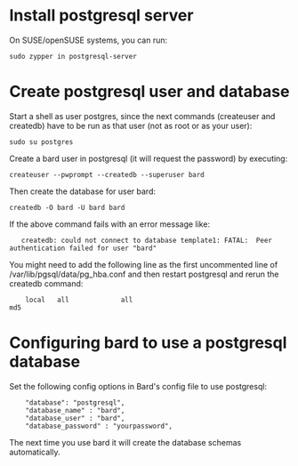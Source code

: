 # Install postgresql server

On SUSE/openSUSE systems, you can run:

```
sudo zypper in postgresql-server
```

# Create postgresql user and database

Start a shell as user postgres, since the next commands (createuser and createdb) have to be run as that user (not as root or as your user):

```
sudo su postgres
```

Create a bard user in postgresql (it will request the password) by executing:

```
createuser --pwprompt --createdb --superuser bard
```

Then create the database for user bard:

```
createdb -O bard -U bard bard
```

If the above command fails with an error message like:

```
   createdb: could not connect to database template1: FATAL:  Peer authentication failed for user "bard"
```

You might need to add the following line as the first uncommented line of /var/lib/pgsql/data/pg_hba.conf
and then restart postgresql and rerun the createdb command:

```
    local   all             all                                     md5
```

# Configuring bard to use a postgresql database

Set the following config options in Bard's config file to use postgresql:

```
    "database": "postgresql",
    "database_name" : "bard",
    "database_user" : "bard",
    "database_password" : "yourpassword",
```

The next time you use bard it will create the database schemas automatically.

